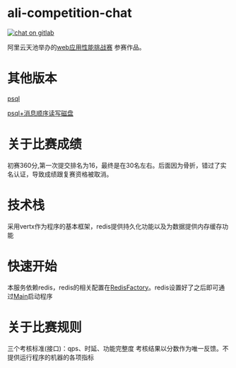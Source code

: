 # ali-competition-chat
[![chat on gitlab](https://img.shields.io/gitter/room/mampod/payment?logo=github)](https://github.com/scientificCommunity/blog-sample/issues)

阿里云天池举办的[web应用性能挑战赛](https://tianchi.aliyun.com/competition/entrance/531907/rankingList/1) 参赛作品。
# 其他版本
[psql]()

[psql+消息顺序读写磁盘]()
# 关于比赛成绩
初赛360分,第一次提交排名为16，最终是在30名左右。后面因为骨折，错过了实名认证，导致成绩跟复赛资格被取消。

# 技术栈
采用vertx作为程序的基本框架，redis提供持久化功能以及为数据提供内存缓存功能

# 快速开始
本服务依赖redis，redis的相关配置在[RedisFactory](src/main/kotlin/org/baichuan/chat/service/RedisFactory.kt)。redis设置好了之后即可通过[Main](src/main/kotlin/org/baichuan/chat/Main.kt)启动程序

# 关于比赛规则
三个考核标准(接口)：qps、时延、功能完整度
考核结果以分数作为唯一反馈。不提供运行程序的机器的各项指标

